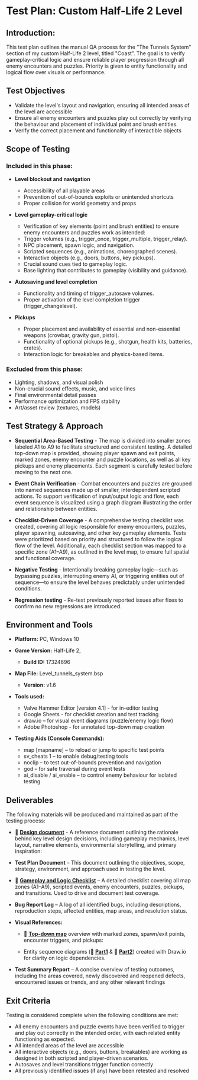 # Test Plan: Custom Half-Life 2 Level

## Introduction:
This test plan outlines the manual QA process for the "The Tunnels System" section of my custom Half-Life 2 level, titled "Coast”. The goal is to verify gameplay-critical logic and ensure reliable player progression through all enemy encounters and puzzles. Priority is given to entity functionality and logical flow over visuals or performance.


## Test Objectives

* Validate the level's layout and navigation, ensuring all intended areas of the level are accessible 
* Ensure all enemy encounters and puzzles play out correctly by verifying the behaviour and placement of individual point and brush entities.
* Verify the correct placement and functionality of interactible objects

## Scope of Testing

### Included in this phase:
* **Level blockout and navigation**
   * Accessibility of all playable areas
   * Prevention of out-of-bounds exploits or unintended shortcuts
   * Proper collision for world geometry and props
* **Level gameplay-critical logic**
   * Verification of key elements (point and brush entities) to ensure enemy encounters and puzzles work as intended:
   * Trigger volumes (e.g., trigger_once, trigger_multiple, trigger_relay).
   * NPC placement, spawn logic, and navigation.
   * Scripted sequences (e.g., animations, choreographed scenes).
   * Interactive objects (e.g., doors, buttons, key pickups).
   * Crucial sound cues tied to gameplay logic.
   * Base lighting that contributes to gameplay (visibility and guidance).


* **Autosaving and level completion**
   * Functionality and timing of trigger_autosave volumes.
   * Proper activation of the level completion trigger (trigger_changelevel).
* **Pickups**
   * Proper placement and availability of essential and non-essential weapons (crowbar, gravity gun, pistol).
   * Functionality of optional pickups (e.g., shotgun, health kits, batteries, crates).
   * Interaction logic for breakables and physics-based items.


### Excluded from this phase:
* Lighting, shadows, and visual polish
* Non-crucial sound effects, music, and voice lines
* Final environmental detail passes
* Performance optimization and FPS stability
* Art/asset review (textures, models)


## Test Strategy & Approach

* **Sequential Area-Based Testing** - The map is divided into smaller zones labeled A1 to A9 to facilitate structured and consistent testing. A detailed top-down map is provided, showing player spawn and exit points, marked zones, enemy encounter and puzzle locations, as well as all key pickups and enemy placements. Each segment is carefully tested before moving to the next one.


* **Event Chain Verification** - Combat encounters and puzzles are grouped into named sequences made up of smaller, interdependent scripted actions. To support verification of input/output logic and flow, each event sequence is visualized using a graph diagram illustrating the order and relationship between entities.

* **Checklist-Driven Coverage** - A comprehensive testing checklist was created, covering all logic responsible for enemy encounters, puzzles, player spawning, autosaving, and other key gameplay elements. Tests were prioritized based on priority and structured to follow the logical flow of the level. Additionally, each checklist section was mapped to a specific zone (A1–A9), as outlined in the level map, to ensure full spatial and functional coverage.

* **Negative Testing** - Intentionally breaking gameplay logic—such as bypassing puzzles, interrupting enemy AI, or triggering entities out of sequence—to ensure the level behaves predictably under unintended conditions.

* **Regression testing** - Re-test previously reported issues after fixes to confirm no new regressions are introduced.



## Environment and Tools

* **Platform:** PC, Windows 10

* **Game Version:** Half-Life 2, 
  * **Build ID:** 17324696

* **Map File:** Level_tunnels_system.bsp
  * **Version:** v1.6

* **Tools used:**

  * Valve Hammer Editor [version 4.1] - for in-editor testing
  * Google Sheets - for checklist creation and test tracking
  * draw.io – for visual event diagrams (puzzle/enemy logic flow)
  * Adobe Photoshop - for annotated top-down map creation



* **Testing Aids (Console Commands):**
 		
  * map [mapname] – to reload or jump to specific test points
  * sv_cheats 1 – to enable debug/testing tools
  * noclip – to test out-of-bounds prevention and navigation
  * god – for safe traversal during event tests
  * ai_disable / ai_enable – to control enemy behaviour for isolated testing




## Deliverables
The following materials will be produced and maintained as part of the testing process:

* 📎 **[Design document](https://www.artstation.com/artwork/g8vPvZ)** - A reference document outlining the rationale behind key level design decisions, including gameplay mechanics, level layout, narrative elements, environmental storytelling, and primary inspiration:
  
* **Test Plan Document** – This document outlining the objectives, scope, strategy, environment, and approach used in testing the level.

* 📎 **[Gameplay and Logic Checklist](https://github.com/aleksandar023/hl2-custom-level-testing/blob/eb85b0661592b8e2e0afdaf15278467a1480a820/hl2_custom_level_checklist.md)** – A detailed checklist covering all map zones (A1–A9), scripted events, enemy encounters, puzzles, pickups, and transitions. Used to drive and document test coverage.

* **Bug Report Log** – A log of all identified bugs, including descriptions, reproduction steps, affected entities, map areas, and resolution status.

* **Visual References:**

  * 📎 **[Top-down map](./images/The_Tunnels_System_Zones_Map.png)** overview with marked zones, spawn/exit points, encounter triggers, and pickups:   

  * Entity sequence diagrams (📎 **[Part1](./images/The_Tunnels_System_Diagram_Part_1.drawio.svg)** & 📎 **[Part2](./images/The_Tunnels_System_Diagram_Part_2.drawio.svg)**) created with Draw.io for clarity on logic dependencies.

* **Test Summary Report** – A concise overview of testing outcomes, including the areas covered, newly discovered and reopened defects, encountered issues or trends, and any other relevant findings

## Exit Criteria

Testing is considered complete when the following conditions are met:

* All enemy encounters and puzzle events have been verified to trigger and play out correctly in the intended order, with each related entity functioning as expected.
* All intended areas of the level are accessible
* All interactive objects (e.g., doors, buttons, breakables) are working as designed in both scripted and player-driven scenarios.
* Autosaves and level transitions trigger function correctly
* All previously identified issues (if any) have been retested and resolved

